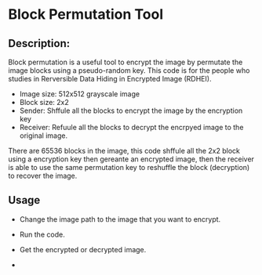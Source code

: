 # Block Permutation Tool
## Description:
Block permutation is a useful tool to encrypt the image by permutate the image blocks using a pseudo-random key. This code is for the people who studies in Rerversible Data Hiding in Encrypted Image (RDHEI).

* Image size: 512x512 grayscale image
* Block size: 2x2
* Sender: Shffule all the blocks to encrypt the image by the encryption key
* Receiver: Refuule all the blocks to decrypt the encrpyed image to the original image.

There are 65536 blocks in the image, this code shffule all the 2x2 block using a encryption key then gereante an encrypted image, then the receiver is able to use the same permutation key to reshuffle the block (decryption) to recover the image.

## Usage 

* Change the image path to the image that you want to encrypt.
* Run the code.
* Get the encrypted or decrypted image.

* 
